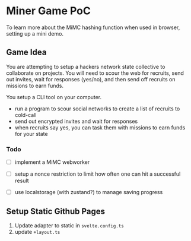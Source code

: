 # Miner Game PoC

To learn more about the MiMC hashing function when used in browser, setting up a mini demo.

## Game Idea

You are attempting to setup a hackers network state collective to collaborate on projects. You will need to scour the web for recruits, send out invites, wait for responses (yes/no), and then send off recruits on missions to earn funds.

You setup a CLI tool on your computer.
- run a program to scour social networks to create a list of recruits to cold-call
- send out encrypted invites and wait for responses 
- when recruits say yes, you can task them with missions to earn funds for your state


### Todo

- [ ] implement a MiMC webworker
- [ ] setup a nonce restriction to limit how often one can hit a successful result
- [ ] use localstorage (with zustand?) to manage saving progress



## Setup Static Github Pages

1. Update adapter to static in `svelte.config.ts`
2. update `+layout.ts`
